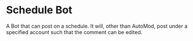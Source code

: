 # Schedule Bot
A Bot that can post on a schedule. It will, other than AutoMod, post under a specified account such that the comment can be edited.